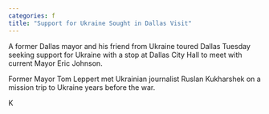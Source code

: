 ```yaml
---
categories: f
title: "Support for Ukraine Sought in Dallas Visit"
---
```


A former Dallas mayor and his friend from Ukraine toured Dallas Tuesday seeking support for Ukraine with a stop at Dallas City Hall to meet with current Mayor Eric Johnson.



Former Mayor Tom Leppert met Ukrainian journalist Ruslan Kukharshek on a mission trip to Ukraine years before the war.



K